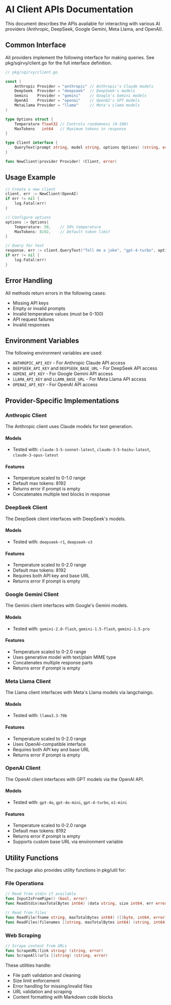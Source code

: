 # AI Client APIs Documentation

This document describes the APIs available for interacting with various AI providers (Anthropic, DeepSeek, Google Gemini, Meta Llama, and OpenAI).

## Common Interface

All providers implement the following interface for making queries. See pkg/sqirvy/client.go for the full interface definition.

```go
// pkg/sqirvy/client.go

const (
    Anthropic Provider = "anthropic" // Anthropic's Claude models
    DeepSeek  Provider = "deepseek"  // DeepSeek's models  
    Gemini    Provider = "gemini"    // Google's Gemini models
    OpenAI    Provider = "openai"    // OpenAI's GPT models
    MetaLlama Provider = "llama"     // Meta's Llama models
)

type Options struct {
    Temperature float32 // Controls randomness (0-100)
    MaxTokens   int64   // Maximum tokens in response
}

type Client interface {
    QueryText(prompt string, model string, options Options) (string, error)
}

func NewClient(provider Provider) (Client, error)
```

## Usage Example

```go
// Create a new client
client, err := NewClient(OpenAI)
if err != nil {
    log.Fatal(err)
}

// Configure options
options := Options{
    Temperature: 50,    // 50% temperature
    MaxTokens: 8192,    // Default token limit
}

// Query for text
response, err := client.QueryText("Tell me a joke", "gpt-4-turbo", options)
if err != nil {
    log.Fatal(err)
}
```

## Error Handling

All methods return errors in the following cases:

- Missing API keys
- Empty or invalid prompts
- Invalid temperature values (must be 0-100)
- API request failures
- Invalid responses

## Environment Variables

The following environment variables are used:

- `ANTHROPIC_API_KEY` - For Anthropic Claude API access
- `DEEPSEEK_API_KEY` and `DEEPSEEK_BASE_URL` - For DeepSeek API access
- `GEMINI_API_KEY` - For Google Gemini API access
- `LLAMA_API_KEY` and `LLAMA_BASE_URL` - For Meta Llama API access
- `OPENAI_API_KEY` - For OpenAI API access

## Provider-Specific Implementations

### Anthropic Client

The Anthropic client uses Claude models for text generation.

#### Models

- Tested with: `claude-3-5-sonnet-latest`, `claude-3-5-haiku-latest`, `claude-3-opus-latest`

#### Features

- Temperature scaled to 0-1.0 range
- Default max tokens: 8192
- Returns error if prompt is empty
- Concatenates multiple text blocks in response

### DeepSeek Client

The DeepSeek client interfaces with DeepSeek's models.

#### Models

- Tested with: `deepseek-r1`, `deepseek-v3`

#### Features

- Temperature scaled to 0-2.0 range
- Default max tokens: 8192
- Requires both API key and base URL
- Returns error if prompt is empty

### Google Gemini Client

The Gemini client interfaces with Google's Gemini models.

#### Models

- Tested with: `gemini-2.0-flash`, `gemini-1.5-flash`, `gemini-1.5-pro`

#### Features

- Temperature scaled to 0-2.0 range
- Uses generative model with text/plain MIME type
- Concatenates multiple response parts
- Returns error if prompt is empty

### Meta Llama Client

The Llama client interfaces with Meta's Llama models via langchaingo.

#### Models

- Tested with: `llama3.3-70b`

#### Features

- Temperature scaled to 0-2.0 range
- Uses OpenAI-compatible interface
- Requires both API key and base URL
- Returns error if prompt is empty

### OpenAI Client

The OpenAI client interfaces with GPT models via the OpenAI API.

#### Models

- Tested with: `gpt-4o`, `gpt-4o-mini`, `gpt-4-turbo`, `o1-mini`

#### Features

- Temperature scaled to 0-2.0 range
- Default max tokens: 8192
- Returns error if prompt is empty
- Supports custom base URL via environment variable

## Utility Functions

The package also provides utility functions in pkg/util for:

### File Operations

```go
// Read from stdin if available
func InputIsFromPipe() (bool, error)
func ReadStdin(maxTotalBytes int64) (data string, size int64, err error)

// Read from files
func ReadFile(fname string, maxTotalBytes int64) ([]byte, int64, error)
func ReadFiles(filenames []string, maxTotalBytes int64) (string, int64, error)
```

### Web Scraping

```go
// Scrape content from URLs
func ScrapeURL(link string) (string, error)
func ScrapeAll(urls []string) (string, error)
```

These utilities handle:
- File path validation and cleaning
- Size limit enforcement
- Error handling for missing/invalid files
- URL validation and scraping
- Content formatting with Markdown code blocks
